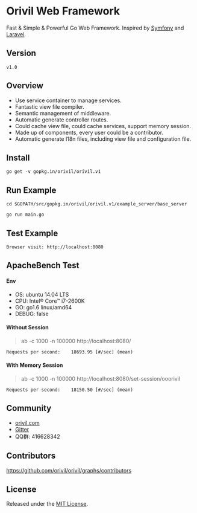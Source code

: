 # Orivil Web Framework

Fast & Simple & Powerful Go Web Framework. Inspired by [Symfony](http://symfony.com/) and [Laravel](https://laravel.com/).


## Version

```
v1.0
```

## Overview

* Use service container to manage services.
* Fantastic view file compiler.
* Semantic management of middleware.
* Automatic generate controller routes.
* Could cache view file, could cache services, support memory session.
* Made up of components, every user could be a contributor.
* Automatic generate I18n files, including view file and configuration file.

## Install

```
go get -v gopkg.in/orivil/orivil.v1
```

## Run Example

```
cd $GOPATH/src/gopkg.in/orivil/orivil.v1/example_server/base_server

go run main.go
```

## Test Example

```
Browser visit: http://localhost:8080
```

## ApacheBench Test
#### Env

* OS: ubuntu 14.04 LTS
* CPU: Intel® Core™ i7-2600K
* GO: go1.6 linux/amd64
* DEBUG: false

#### Without Session

> ab -c 1000 -n 100000 http://localhost:8080/
>
```
Requests per second:    18693.95 [#/sec] (mean)
```

#### With Memory Session

> ab -c 1000 -n 100000 http://localhost:8080/set-session/ooorivil
>
```
Requests per second:    18150.50 [#/sec] (mean)
```

## Community

* [orivil.com](http://orivil.com/forum)
* [Gitter](https://gitter.im/orivil/orivil?utm_source=badge&utm_medium=badge&utm_campaign=pr-badge&utm_content=badge)
* QQ群: 416628342

## Contributors

https://github.com/orivil/orivil/graphs/contributors


## License

Released under the [MIT License](https://github.com/orivil/orivil/blob/master/LICENSE).